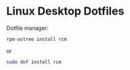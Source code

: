 # Linux Desktop Dotfiles

Dotfile manager:

```zsh
rpm-ostree install rcm
```

or

```zsh
sudo dnf install rcm
```
